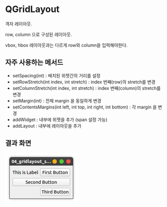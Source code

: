 # QGridLayout

격자 레이아웃.

row, column 으로 구성된 레이아웃.

vbox, hbox 레이아웃과는 다르게 row와 column을 입력해야한다.

## 자주 사용하는 메서드

* setSpacing(int) : 배치된 위젯간의 거리를 설정
* setRowStretch(int index, int stretch) : index 번째(row)의 stretch를 변경
* setColumnStretch(int index, int stretch) : index 번째(column)의 stretch를 변경
* setMargin(int) : 전체 margin 을 동일하게 변경
* setContentsMargins(int left, int top, int right, int bottom) : 각 margin 을 변경
* addWidget : 내부에 위젯을 추가 (span 설정 가능)
* addLayout : 내부에 레이아웃을 추가

## 결과 화면

![gridlayout-sample](/04_gridlayout_sample/img/gridlayout.png)
